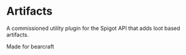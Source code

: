 # Artifacts
 A commissioned utility plugin for the Spigot API that adds loot based artifacts. 
 
 Made for bearcraft
 
